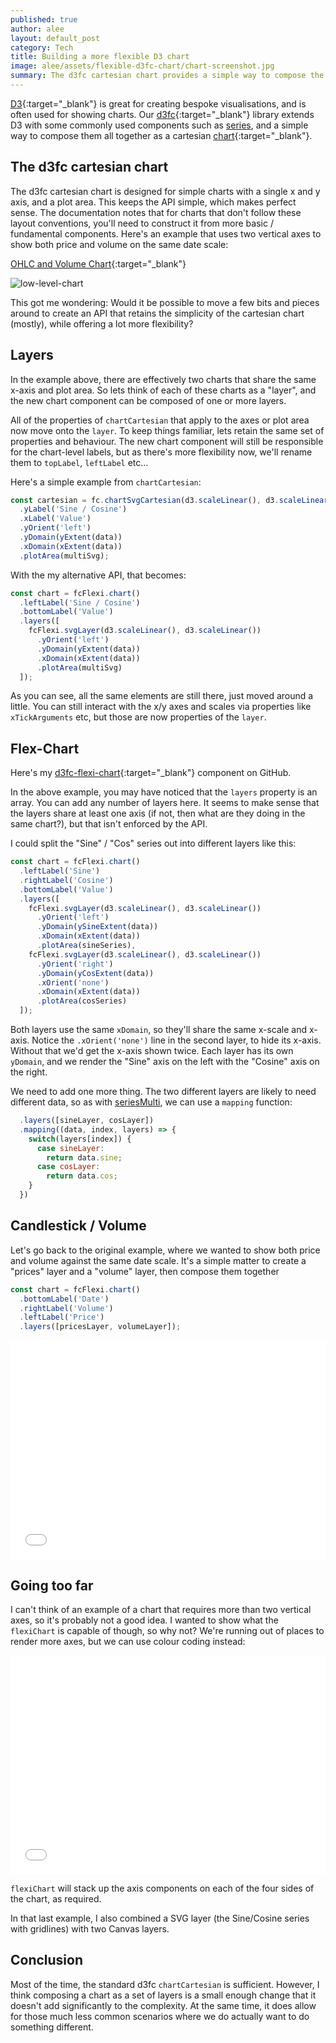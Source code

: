 ```yaml
---
published: true
author: alee
layout: default_post
category: Tech
title: Building a more flexible D3 chart
image: alee/assets/flexible-d3fc-chart/chart-screenshot.jpg
summary: The d3fc cartesian chart provides a simple way to compose the most commonly used type of chart, while keep its API simple. But would it be possible to keep that simplicity while making a chart component that is more flexible?
---
```


[D3](https://d3js.org/){:target="_blank"} is great for creating bespoke visualisations, and is often used for showing charts. Our [d3fc](https://d3fc.io/){:target="_blank"} library extends D3 with some commonly used components such as [series](https://d3fc.io/api/series-api.html), and a simple way to compose them all together as a cartesian [chart](https://d3fc.io/api/chart-api.html){:target="_blank"}.

## The d3fc cartesian chart

The d3fc cartesian chart is designed for simple charts with a single x and y axis, and a plot area. This keeps the API simple, which makes perfect sense. The documentation notes that for charts that don't follow these layout conventions, you'll need to construct it from more basic / fundamental components. Here's an example that uses two vertical axes to show both price and volume on the same date scale:

[OHLC and Volume Chart](https://bl.ocks.org/ColinEberhardt/485ad09b7967e2a0f9bfe6e10192c26a){:target="_blank"}

![low-level-chart]({{site.baseurl}}/alee/assets/flexible-d3fc-chart/low-level.png)

This got me wondering: Would it be possible to move a few bits and pieces around to create an API that retains the simplicity of the cartesian chart (mostly), while offering a lot more flexibility?

## Layers

In the example above, there are effectively two charts that share the same x-axis and plot area. So lets think of each of these charts as a "layer", and the new chart component can be composed of one or more layers.

All of the properties of `chartCartesian` that apply to the axes or plot area now move onto the `layer`. To keep things familiar, lets retain the same set of properties and behaviour. The new chart component will still be responsible for the chart-level labels, but as there's more flexibility now, we'll rename them to `topLabel`, `leftLabel` etc...

Here's a simple example from `chartCartesian`:

~~~javascript
const cartesian = fc.chartSvgCartesian(d3.scaleLinear(), d3.scaleLinear())
  .yLabel('Sine / Cosine')
  .xLabel('Value')
  .yOrient('left')
  .yDomain(yExtent(data))
  .xDomain(xExtent(data))
  .plotArea(multiSvg);
~~~

With the my alternative API, that becomes:

~~~javascript
const chart = fcFlexi.chart()
  .leftLabel('Sine / Cosine')
  .bottomLabel('Value')
  .layers([
    fcFlexi.svgLayer(d3.scaleLinear(), d3.scaleLinear())
      .yOrient('left')
      .yDomain(yExtent(data))
      .xDomain(xExtent(data))
      .plotArea(multiSvg)
  ]);
~~~

As you can see, all the same elements are still there, just moved around a little. You can still interact with the x/y axes and scales via properties like `xTickArguments` etc, but those are now properties of the `layer`.

## Flex-Chart

Here's my [d3fc-flexi-chart](https://github.com/DevAndyLee/d3fc-flexi-chart){:target="_blank"} component on GitHub.

In the above example, you may have noticed that the `layers` property is an array. You can add any number of layers here. It seems to make sense that the layers share at least one axis (if not, then what are they doing in the same chart?), but that isn't enforced by the API.

I could split the "Sine" / "Cos" series out into different layers like this:

~~~javascript
const chart = fcFlexi.chart()
  .leftLabel('Sine')
  .rightLabel('Cosine')
  .bottomLabel('Value')
  .layers([
    fcFlexi.svgLayer(d3.scaleLinear(), d3.scaleLinear())
      .yOrient('left')
      .yDomain(ySineExtent(data))
      .xDomain(xExtent(data))
      .plotArea(sineSeries),
    fcFlexi.svgLayer(d3.scaleLinear(), d3.scaleLinear())
      .yOrient('right')
      .yDomain(yCosExtent(data))
      .xOrient('none')
      .xDomain(xExtent(data))
      .plotArea(cosSeries)
  ]);
~~~

Both layers use the same `xDomain`, so they'll share the same x-scale and x-axis. Notice the `.xOrient('none')` line in the second layer, to hide its x-axis. Without that we'd get the x-axis shown twice. Each layer has its own `yDomain`, and we render the "Sine" axis on the left with the "Cosine" axis on the right.

We need to add one more thing. The two different layers are likely to need different data, so as with [seriesMulti](https://d3fc.io/api/series-api.html#multi), we can use a `mapping` function:

~~~javascript
  .layers([sineLayer, cosLayer])
  .mapping((data, index, layers) => {
    switch(layers[index]) {
      case sineLayer:
        return data.sine;
      case cosLayer:
        return data.cos;
    }
  })
~~~

## Candlestick / Volume

Let's go back to the original example, where we wanted to show both price and volume against the same date scale. It's a simple matter to create a "prices" layer and a "volume" layer, then compose them together

~~~javascript
const chart = fcFlexi.chart()
  .bottomLabel('Date')
  .rightLabel('Volume')
  .leftLabel('Price')
  .layers([pricesLayer, volumeLayer]);
~~~

<iframe src="{{site.baseurl}}/alee/assets/flexible-d3fc-chart/simple-example.html" marginwidth="0" marginheight="0" style="height:350px;width:100%;border:none;" scrolling="no"></iframe>

## Going too far

I can't think of an example of a chart that requires more than two vertical axes, so it's probably not a good idea. I wanted to show what the `flexiChart` is capable of though, so why not? We're running out of places to render more axes, but we can use colour coding instead:

<iframe src="{{site.baseurl}}/alee/assets/flexible-d3fc-chart/three-axis-example.html" marginwidth="0" marginheight="0" style="height:350px;width:100%;border:none;" scrolling="no"></iframe>

`flexiChart` will stack up the axis components on each of the four sides of the chart, as required.

In that last example, I also combined a SVG layer (the Sine/Cosine series with gridlines) with two Canvas layers.

## Conclusion

Most of the time, the standard d3fc `chartCartesian` is sufficient. However, I think composing a chart as a set of layers is a small enough change that it doesn't add significantly to the complexity. At the same time, it does allow for those much less common scenarios where we do actually want to do something different.
